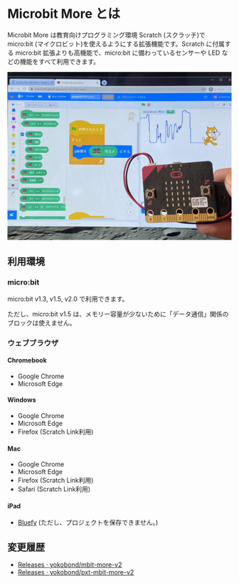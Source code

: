 # Microbit More とは

Microbit More は教育向けプログラミング環境 Scratch (スクラッチ)で micro:bit (マイクロビット)を使えるようにする拡張機能です。Scratch に付属する micro:bit 拡張よりも高機能で、micro:bit に備わっているセンサーや LED などの機能をすべて利用できます。

![](microbit_more-microbit_light-1024x768.jpg ':size=400')

[](https://www.youtube.com/embed/etjPQkMToK8 ':include :type=iframe width=100% height=400px')

## 利用環境

### micro:bit

micro:bit v1.3, v1.5, v2.0 で利用できます。

ただし、micro:bit v1.5 は、メモリー容量が少ないために「データ通信」関係のブロックは使えません。

### ウェブブラウザ

#### Chromebook
- Google Chrome
- Microsoft Edge

#### Windows
- Google Chrome
- Microsoft Edge
- Firefox (Scratch Link利用)

#### Mac
- Google Chrome
- Microsoft Edge
- Firefox (Scratch Link利用)
- Safari (Scratch Link利用)

#### iPad
- [Bluefy](https://apps.apple.com/jp/app/bluefy-web-ble-browser/id1492822055) (ただし、プロジェクトを保存できません。)

## 変更履歴

- [Releases · yokobond/mbit-more-v2](https://github.com/microbit-more/mbit-more-v2/releases)
- [Releases · yokobond/pxt-mbit-more-v2](https://github.com/microbit-more/pxt-mbit-more-v2/releases)